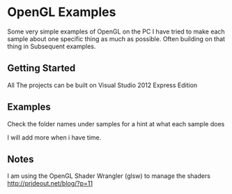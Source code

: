 # OpenGL Examples


Some very simple examples of OpenGL on the PC
I have tried to make each sample about one specific thing as much as possible. Often building on that thing in Subsequent examples.

## Getting Started

All The projects can be built on Visual Studio 2012 Express Edition

## Examples

Check the folder names under samples for a hint at what each sample does

I will add more when i have time.

## Notes

I am using the OpenGL Shader Wrangler (glsw) to manage the shaders
http://prideout.net/blog/?p=11
